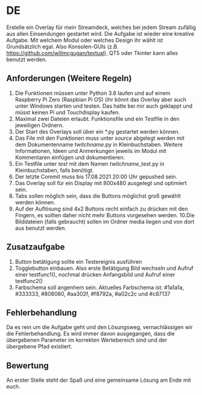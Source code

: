 # DE
Erstelle ein Overlay für mein Streamdeck, welches bei jedem Stream zufällig aus allen Einsendungen gestartet wird. 
Die Aufgabe ist wieder eine kreative Aufgabe. Mit welchem Modul oder welches Design ihr wählt ist Grundsätzlich egal. 
Also Konsolen-GUIs (z.B. https://github.com/willmcgugan/textual), QT5 oder Tkinter kann alles benutzt werden.

## Anforderungen (Weitere Regeln)
1. Die Funktionen müssen unter Python 3.8 laufen und auf einem Raspberry Pi Zero (Raspbian Pi OS) (ihr könnt das Overlay aber auch unter Windows starten und testen. Das hatte bei mir auch geklappt und müsst keinen Pi und Touchdisplay kaufen. 
2. Maximal zwei Dateien erlaubt. Funktionsfile und ein Testfile in den jeweiligen Ordnern.
3. Der Start des Overlays soll über ein *.py gestartet werden können.
4. Das File mit den Funktionen muss unter *source* abgelegt werden mit dem Dokumentenname *twitchname*.py
   in Kleinbuchstaben. Weitere Informationen, Ideen und Anmerkungen jeweils im Modul mit
   Kommentaren einfügen und dokumentieren.
5. Ein Testfile unter *test* mit dem Namen *twitchname*_test.py in Kleinbuchstaben, falls benötigt.
6. Der letzte Commit muss bis 17.08.2021 20:00 Uhr gepushed sein.
7. Das Overlay soll für ein Display mit 800x480 ausgelegt und optimiert sein.
8. Tabs sollen möglich sein, dass die Buttons möglichst groß gewählt werden können.
9. Auf der Auflösung sind 4x2 Buttons recht einfach zu drücken mit den Fingern, es sollten daher nicht mehr Buttons vorgesehen werden.
10.Die Bilddateien (falls gebraucht) sollen im Ordner media liegen und von dort aus benutzt werden.


## Zusatzaufgabe
1. Button betätigung sollte ein Testereignis ausführen
2. Togglebutton einbauen. Also erste Betätigung Bild wechseln und Aufruf einer testfunc1(), nochmal drücken Anfangsbild und Aufruf einer testfunc2()
3. Farbschema soll angenhem sein. Aktuelles Farbschema ist: #1a1a1a, #333333, #808080, #aa302f, #f8792a, #a02c2c und #c87137

## Fehlerbehandlung
Da es rein um die Aufgabe geht und den Lösungsweg, vernachlässigen wir die Fehlerbehandlung. 
Es wird immer davon ausgegangen, dass die übergebenen Parameter im korrekten Wertebereich sind und der übergebene
Pfad existiert.

## Bewertung
An erster Stelle steht der Spaß und eine gemeinsame Lösung am Ende mit euch.
